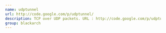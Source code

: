 ```yaml
---
name: udptunnel
url: http://code.google.com/p/udptunnel/
description: TCP over UDP packets. URL : http://code.google.com/p/udptunnel/ Groups : blackarch blackarch-networking blackarch-tunnel
group: blackarch
---
```

